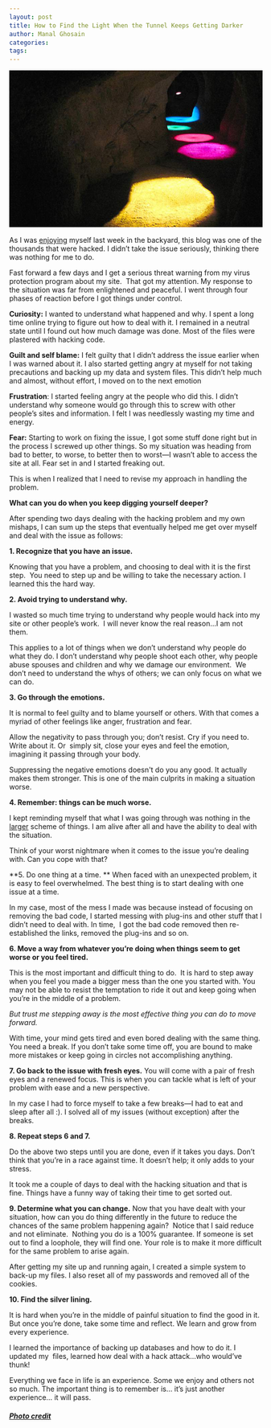 ```yaml
---
layout: post
title: How to Find the Light When the Tunnel Keeps Getting Darker
author: Manal Ghosain
categories:
tags:
---
```


![Tunnel](/images/tunnel.jpg)

As I was [enjoying](/pure-joy-comes-from-the-simplest-acts/) myself last week in the backyard, this blog was one of the thousands that were hacked. I didn’t take the issue seriously, thinking there was nothing for me to do. 

Fast forward a few days and I get a serious threat warning from my virus protection program about my site.  That got my attention. My response to the situation was far from enlightened and peaceful. I went through four phases of reaction before I got things under control. 

**Curiosity:** I wanted to understand what happened and why. I spent a long time online trying to figure out how to deal with it. I remained in a neutral state until I found out how much damage was done. Most of the files were plastered with hacking code. 

**Guilt and self blame:** I felt guilty that I didn’t address the issue earlier when I was warned about it. I also started getting angry at myself for not taking precautions and backing up my data and system files. This didn’t help much and almost, without effort, I moved on to the next emotion 

**Frustration**: I started feeling angry at the people who did this. I didn’t understand why someone would go through this to screw with other people’s sites and information. I felt I was needlessly wasting my time and energy. 

**Fear:** Starting to work on fixing the issue, I got some stuff done right but in the process I screwed up other things. So my situation was heading from bad to better, to worse, to better then to worst—I wasn’t able to access the site at all. Fear set in and I started freaking out. 

This is when I realized that I need to revise my approach in handling the problem. 

**What can you do when you keep digging yourself deeper?** 

After spending two days dealing with the hacking problem and my own mishaps, I can sum up the steps that eventually helped me get over myself and deal with the issue as follows: 

**1. Recognize that you have an issue.** 

Knowing that you have a problem, and choosing to deal with it is the first step.  You need to step up and be willing to take the necessary action. I learned this the hard way. 

**2. Avoid trying to understand why.** 

I wasted so much time trying to understand why people would hack into my site or other people’s work.  I will never know the real reason…I am not them. 

This applies to a lot of things when we don’t understand why people do what they do. I don’t understand why people shoot each other, why people abuse spouses and children and why we damage our environment.  We don’t need to understand the whys of others; we can only focus on what we can do. 

**3. Go through the emotions.** 

It is normal to feel guilty and to blame yourself or others. With that comes a myriad of other feelings like anger, frustration and fear. 

Allow the negativity to pass through you; don’t resist. Cry if you need to. Write about it. Or  simply sit, close your eyes and feel the emotion, imagining it passing through your body. 

Suppressing the negative emotions doesn't do you any good. It actually makes them stronger. This is one of the main culprits in making a situation worse. 

**4\. Remember: things can be much worse.** 

I kept reminding myself that what I was going through was nothing in the [larger](/a-view-of-our-place-in-the-universe/) scheme of things. I am alive after all and have the ability to deal with the situation. 

Think of your worst nightmare when it comes to the issue you’re dealing with. Can you cope with that? 

**5. Do one thing at a time. ** When faced with an unexpected problem, it is easy to feel overwhelmed. The best thing is to start dealing with one issue at a time. 

In my case, most of the mess I made was because instead of focusing on removing the bad code, I started messing with plug-ins and other stuff that I didn’t need to deal with. In time,  I got the bad code removed then re-established the links, removed the plug-ins and so on. 

**6. Move a way from whatever you’re doing when things seem to get worse or you feel tired.**

This is the most important and difficult thing to do.  It is hard to step away when you feel you made a bigger mess than the one you started with. You may not be able to resist the temptation to ride it out and keep going when you’re in the middle of a problem. 

*But trust me stepping away is the most effective thing you can do to move forward.*

With time, your mind gets tired and even bored dealing with the same thing. You need a break. If you don’t take some time off, you are bound to make more mistakes or keep going in circles not accomplishing anything. 

**7. Go back to the issue with fresh eyes.** You will come with a pair of fresh eyes and a renewed focus. This is when you can tackle what is left of your problem with ease and a new perspective. 

In my case I had to force myself to take a few breaks—I had to eat and sleep after all :). I solved all of my issues (without exception) after the breaks. 

**8. Repeat steps 6 and 7.** 

Do the above two steps until you are done, even if it takes you days. Don’t think that you’re in a race against time. It doesn’t help; it only adds to your stress. 

It took me a couple of days to deal with the hacking situation and that is fine. Things have a funny way of taking their time to get sorted out. 

**9. Determine what you can change.** Now that you have dealt with your situation, how can you do thing differently in the future to reduce the chances of the same problem happening again?  Notice that I said reduce and not eliminate.  Nothing you do is a 100% guarantee. If someone is set out to find a loophole, they will find one. Your role is to make it more difficult for the same problem to arise again. 

After getting my site up and running again, I created a simple system to back-up my files. I also reset all of my passwords and removed all of the cookies. 

**10. Find the silver lining.** 

It is hard when you’re in the middle of painful situation to find the good in it. But once you’re done, take some time and reflect. We learn and grow from every experience. 

I learned the importance of backing up databases and how to do it. I updated my  files, learned how deal with a hack attack…who would’ve thunk! 

Everything we face in life is an experience. Some we enjoy and others not so much. The important thing is to remember is… it’s just another experience… it will pass. 

##### [Photo credit](http://www.flickr.com/photos/14863785@N03/3113324378/)